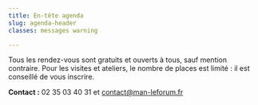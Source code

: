 ```yaml
---
title: En-tête agenda
slug: agenda-header
classes: messages warning

---
```

Tous les rendez-vous sont gratuits et ouverts à tous, sauf mention contraire. Pour les visites et ateliers, le nombre de places est limité : il est conseillé de vous inscrire.

**Contact :** 02 35 03 40 31 et contact@man-leforum.fr